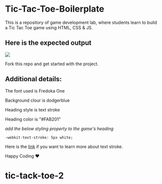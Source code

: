 # Tic-Tac-Toe-Boilerplate

This is a repository of game development lab, where students learn to build a Tic Tac Toe game using HTML, CSS & JS.

## Here is the expected output

![](https://s3.ap-south-1.amazonaws.com/kalvi-education.github.io/front-end-web-development/Tic-tac-toe-static.png)

Fork this repo and get started with the project.

## Additional details:
The font used is Fredoka One

Background clour is dodgerblue

Heading style is text stroke

Heading color is "#FAB201"

*add the below styling property to the game's heading*

`-webkit-text-stroke: 5px white;`

Here is the [link](https://css-tricks.com/adding-stroke-to-web-text/) if you want to learn more about text stroke.


Happy Coding ❤️ 
# tic-tack-toe-2
